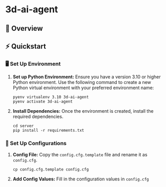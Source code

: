 # 3d-ai-agent

## 📖 Overview

## ⚡️ Quickstart

### 🖥️ Set Up Environment

1. **Set up Python Environment:** Ensure you have a version 3.10 or higher Python environment.
   Use the following command to create a new Python virtual environment with your preferred environment name:

   ```
   pyenv virtualenv 3.10 3d-ai-agent
   pyenv activate 3d-ai-agent
   ```

2. **Install Dependencies:** Once the environment is created, install the required dependencies.

   ```
   cd server
   pip install -r requirements.txt
   ```

### 🔧 Set Up Configurations

1. **Config File:** Copy the `config.cfg.template` file and rename it as `config.cfg`.

   ```
   cp config.cfg.template config.cfg
   ```

2. **Add Config Values:** Fill in the configuration values in `config.cfg`